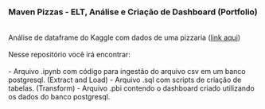 ### Maven Pizzas - ELT, Análise e Criação de Dashboard (Portfolio)
<br/>
Análise de dataframe do Kaggle com dados de uma pizzaria (<a href="https://www.kaggle.com/datasets/shilongzhuang/pizza-sales?resource=download">link aqui<a/>) <br/><br/>
Nesse repositório você irá encontrar:<br/><br/>
- Arquivo .ipynb com código para ingestão do arquivo csv em um banco postgresql. (Extract and Load)
- Arquivo .sql com scripts de criação de tabelas. (Transform)
- Arquivo .pbi contendo o dashboard criado utilizando os dados do banco postgresql. 
